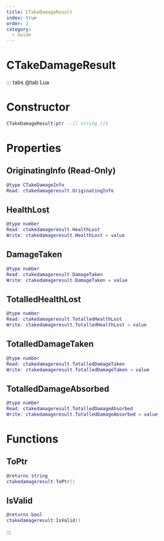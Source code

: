 ```yaml
---
title: CTakeDamageResult
index: true
order: 2
category:
  - Guide
---
```


# CTakeDamageResult

::: tabs
@tab Lua
# Constructor
```lua
CTakeDamageResult(ptr --[[ string ]])
```
# Properties
## OriginatingInfo (Read-Only)
```lua
@type CTakeDamageInfo
Read: ctakedamageresult.OriginatingInfo
```
## HealthLost 
```lua
@type number
Read: ctakedamageresult.HealthLost
Write: ctakedamageresult.HealthLost = value
```
## DamageTaken 
```lua
@type number
Read: ctakedamageresult.DamageTaken
Write: ctakedamageresult.DamageTaken = value
```
## TotalledHealthLost 
```lua
@type number
Read: ctakedamageresult.TotalledHealthLost
Write: ctakedamageresult.TotalledHealthLost = value
```
## TotalledDamageTaken 
```lua
@type number
Read: ctakedamageresult.TotalledDamageTaken
Write: ctakedamageresult.TotalledDamageTaken = value
```
## TotalledDamageAbsorbed 
```lua
@type number
Read: ctakedamageresult.TotalledDamageAbsorbed
Write: ctakedamageresult.TotalledDamageAbsorbed = value
```
# Functions
## ToPtr
```lua
@returns string
ctakedamageresult:ToPtr()
```
## IsValid
```lua
@returns bool
ctakedamageresult:IsValid()
```

:::